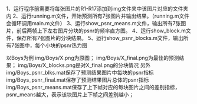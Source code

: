 1、运行程序前需要将每张图片的R1-R17添加到img文件夹中该图片对应的文件夹内
2、运行running.m文件，开始预测所有7张图片并输出结果。（running.m文件会循环调用main.m文件）
3、运行show_psnr_means.m文件，输出所有7张图片，前后两帧上下左右图片分块的psnr的频率直方图。
4、运行show_block.m文件，保存所有7张图片的分块结果。
5、运行show_psnr_blocks.m文件，输出所有7张图中，每个小块的psnr热力图


以Boys为例
img/Boys/X.png为原图； img/Boys/X_final.png为最佳的预测结果； img/Boys/X_blocks.png是对X_final.png的分块情况
另外
img/Boys_psnr_blks.mat保存了预测结果图片中每块的psnr指标
img/Boys_psnr_final.mat保存了预测结果图片总体的psnr指标
img/Boys_psnr_means.mat保存了上下帧对应的每块图片之间的差别指标，psnr_means越大，表示该块图片上下帧之间差别越小；